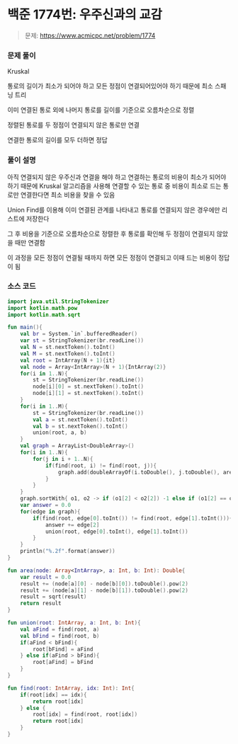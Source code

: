 # 백준 1774번: 우주신과의 교감

> 문제: https://www.acmicpc.net/problem/1774

### 문제 풀이

Kruskal

통로의 길이가 최소가 되어야 하고 모든 정점이 연결되어있어야 하기 때문에 최소 스패닝 트리

이미 연결된 통로 외에 나머지 통로를 길이를 기준으로 오름차순으로 정렬

정렬된 통로를 두 정점이 연결되지 않은 통로만 연결

연결한 통로의 길이를 모두 더하면 정답

### 풀이 설명

아직 연결되지 않은 우주신과 연결을 해야 하고 연결하는 통로의 비용이 최소가 되어야 하기 때문에 Kruskal 알고리즘을 사용해 연결할 수 있는 통로 중 비용이 최소로 드는 통로만 연결한다면 최소 비용을 찾을 수 있음

Union Find를 이용해 이미 연결된 관계를 나타내고 통로를 연결되지 않은 경우에만 리스트에 저장한다

그 후 비용을 기준으로 오름차순으로 정렬한 후 통로를 확인해 두 정점이 연결되지 않았을 때만 연결함

이 과정을 모든 정점이 연결될 때까지 하면 모든 정점이 연결되고 이때 드는 비용이 정답이 됨

### 소스 코드
```kotlin
import java.util.StringTokenizer
import kotlin.math.pow
import kotlin.math.sqrt

fun main(){
    val br = System.`in`.bufferedReader()
    var st = StringTokenizer(br.readLine())
    val N = st.nextToken().toInt()
    val M = st.nextToken().toInt()
    val root = IntArray(N + 1){it}
    val node = Array<IntArray>(N + 1){IntArray(2)}
    for(i in 1..N){
        st = StringTokenizer(br.readLine())
        node[i][0] = st.nextToken().toInt()
        node[i][1] = st.nextToken().toInt()
    }
    for(i in 1..M){
        st = StringTokenizer(br.readLine())
        val a = st.nextToken().toInt()
        val b = st.nextToken().toInt()
        union(root, a, b)
    }
    val graph = ArrayList<DoubleArray>()
    for(i in 1..N){
        for(j in i + 1..N){
            if(find(root, i) != find(root, j)){
                graph.add(doubleArrayOf(i.toDouble(), j.toDouble(), area(node, i, j)))
            }
        }
    }
    graph.sortWith{ o1, o2 -> if (o1[2] < o2[2]) -1 else if (o1[2] == o2[2]) 0 else 1 }
    var answer = 0.0
    for(edge in graph){
        if(find(root, edge[0].toInt()) != find(root, edge[1].toInt())){
            answer += edge[2]
            union(root, edge[0].toInt(), edge[1].toInt())
        }
    }
    println("%.2f".format(answer))
}

fun area(node: Array<IntArray>, a: Int, b: Int): Double{
    var result = 0.0
    result += (node[a][0] - node[b][0]).toDouble().pow(2)
    result += (node[a][1] - node[b][1]).toDouble().pow(2)
    result = sqrt(result)
    return result
}

fun union(root: IntArray, a: Int, b: Int){
    val aFind = find(root, a)
    val bFind = find(root, b)
    if(aFind < bFind){
        root[bFind] = aFind
    } else if(aFind > bFind){
        root[aFind] = bFind
    }
}

fun find(root: IntArray, idx: Int): Int{
    if(root[idx] == idx){
        return root[idx]
    } else {
        root[idx] = find(root, root[idx])
        return root[idx]
    }
}
```